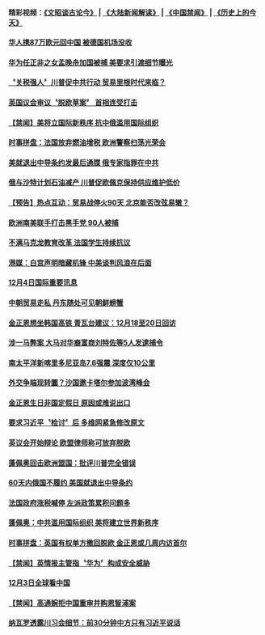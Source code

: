 #### 精彩视频：[《文昭谈古论今》](https://github.com/gfw-breaker/wenzhao/blob/master/README.md?t=12060331) | [《大陆新闻解读》](https://github.com/gfw-breaker/ntdtv-comedy/blob/master/README.md?t=12060331) | [《中国禁闻》](https://github.com/gfw-breaker/ntdtv-news/blob/master/README.md?t=12060331) | [《历史上的今天》](https://github.com/gfw-breaker/today-in-history/blob/master/README.md?t=12060331) 


#### [华人携87万欧元回中国 被德国机场没收](../pages/news202/a1402143.md?t=12060331) 

#### [华为任正非之女孟晚舟加国被捕 美要求引渡细节曝光](../pages/news202/a1402133.md?t=12060331) 

#### [〝关税强人〞川普促中共行动 贸易里根时代来临？](../pages/news202/a1402131.md?t=12060331) 


#### [英国议会审议〝脱欧草案〞 首相连受打击](../pages/news202/a1402123.md?t=12060331) 

#### [【禁闻】美将立国际新秩序 抗中俄滥用国际组织](../pages/news202/a1402113.md?t=12060331) 

#### [时事拼盘：法国放弃燃油增税 欧洲警察扫荡光荣会](../pages/news202/a1402112.md?t=12060331) 

#### [美就退出中导条约发最后通牒 俄专家指罪在中共](../pages/news202/a1402108.md?t=12060331) 

#### [俄与沙特计划石油减产 川普促欧佩克保持供应维护低价](../pages/news202/a1402099.md?t=12060331) 

#### [【预告】热点互动：贸易战停火90天  北京能否改弦易辙？](../pages/news202/a1402092.md?t=12060331) 


#### [欧洲南美联手打击黑手党  90人被捕](../pages/news202/a1402080.md?t=12060331) 

#### [不满马克龙教育改革 法国学生持续抗议](../pages/news202/a1402078.md?t=12060331) 

#### [港媒：白宫声明暗藏机锋 中美谈判风浪在后面](../pages/news202/a1402013.md?t=12060331) 


#### [12月4日国际重要讯息](../pages/news202/a1402062.md?t=12060331) 

#### [中朝贸易走私 丹东随处可见朝鲜螃蟹](../pages/news202/a1402040.md?t=12060331) 

#### [金正恩想坐韩国高铁 青瓦台建议：12月18至20日回访](../pages/news202/a1402032.md?t=12060331) 

#### [涉一马弊案 大马对华裔富商刘特佐等5人发逮捕令](../pages/news202/a1402052.md?t=12060331) 

#### [南太平洋新喀里多尼亚岛7.6强震 深度仅10公里](../pages/news202/a1402047.md?t=12060331) 

#### [外交争端现转圜？沙国邀卡塔尔参加波湾峰会](../pages/news202/a1402044.md?t=12060331) 

#### [金正恩生日非国定假日 原因或难说出口](../pages/news202/a1401916.md?t=12060331) 

#### [要求习近平〝检讨〞后  多维网紧急修改原文](../pages/news202/a1402011.md?t=12060331) 

#### [英议会开始辩论 欧盟律师称可放弃脱欧](../pages/news202/a1401941.md?t=12060331) 

#### [蓬佩奥回击欧洲盟国：批评川普完全错误](../pages/news202/a1401990.md?t=12060331) 

#### [60天内俄国不履约 美国就退出中导条约](../pages/news202/a1401984.md?t=12060331) 

#### [法国政府涨税喊停 左派政策累积问题多](../pages/news202/a1401981.md?t=12060331) 

#### [蓬佩奥：中共滥用国际组织 美将建立世界新秩序](../pages/news202/a1401969.md?t=12060331) 

#### [时事拼盘：英国有权单方撤回脱欧 金正恩或几周内访首尔](../pages/news202/a1401966.md?t=12060331) 

#### [【禁闻】英情报主管指〝华为〞构成安全威胁](../pages/news202/a1401965.md?t=12060331) 

#### [12月3日全球看中国](../pages/news202/a1401961.md?t=12060331) 

#### [【禁闻】高通婉拒中国重审并购恩智浦案](../pages/news202/a1401951.md?t=12060331) 


#### [纳瓦罗透露川习会细节：前30分钟中方只有习近平说话](../pages/news202/a1401827.md?t=12060331) 

